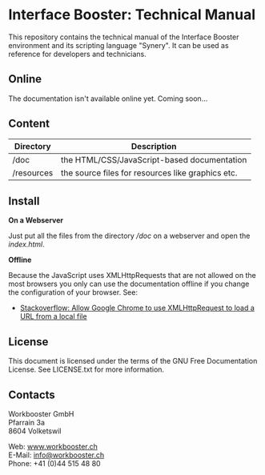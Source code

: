 Interface Booster: Technical Manual
===================================

This repository contains the technical manual of the Interface Booster environment and its scripting language "Synery". It can be used as reference for developers and technicians.

## Online

The documentation isn't available online yet. Coming soon...

## Content

Directory | Description
----------| -------------
/doc | the HTML/CSS/JavaScript-based documentation
/resources | the source files for resources like graphics etc.

## Install

**On a Webserver**

Just put all the files from the directory */doc* on a webserver and open the *index.html*.

**Offline**

Because the JavaScript uses XMLHttpRequests that are not allowed on the most browsers you only can use the documentation offline if you change the configuration of your browser. See:

* [Stackoverflow: Allow Google Chrome to use XMLHttpRequest to load a URL from a local file](http://stackoverflow.com/questions/4819060/allow-google-chrome-to-use-xmlhttprequest-to-load-a-url-from-a-local-file)

## License

This document is licensed under the terms of the GNU Free Documentation License. See LICENSE.txt for more information.

## Contacts

Workbooster GmbH<br/>
Pfarrain 3a<br/>
8604 Volketswil<br/>

Web: www.workbooster.ch<br/>
E-Mail: info@workbooster.ch<br/>
Phone: +41 (0)44 515 48 80<br/>